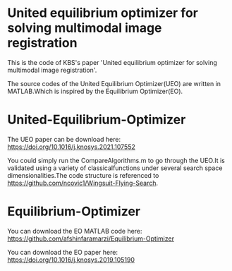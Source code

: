 
# United equilibrium optimizer for solving multimodal image registration
This is the code of KBS's paper 'United equilibrium optimizer for solving multimodal image registration'.

The source codes of the United Equilibrium Optimizer(UEO) are written in MATLAB.Which is inspired by the Equilibrium Optimizer(EO).

# United-Equilibrium-Optimizer
The UEO paper can be download here: https://doi.org/10.1016/j.knosys.2021.107552

You could simply run the CompareAlgorithms.m to go through the UEO.It is validated using a variety of classicalfunctions under several search space dimensionalities.The code structure is referenced to https://github.com/ncovic1/Wingsuit-Flying-Search.


# Equilibrium-Optimizer
You can download the EO MATLAB code here: https://github.com/afshinfaramarzi/Equilibrium-Optimizer

You can download the EO paper here: https://doi.org/10.1016/j.knosys.2019.105190
